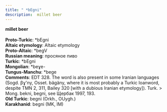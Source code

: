 ```yaml
---
title: " *bEgni"
description:  millet beer
---
```

<strong> millet beer</strong><br><br>
<strong>Proto-Turkic</strong>:  *bEgni<br>
<strong>Altaic etymology</strong>:  Altaic etymology<br>
<strong> Proto-Altaic</strong>:  *begV<br>
<strong>Russian meaning</strong>:  просяное пиво<br>
<strong>Turkic</strong>:  *bEgni<br>
<strong>Mongolian</strong>:  *beɣe-<br>
<strong>Tungus-Manchu</strong>:  *bege<br>
<strong>Comments</strong>:  EDT 328. The word is also present in some Iranian languages (Sogd. βɣ'ny, Osset. bägäny, where it is most probably a Turkic loanword, despite TMN 2, 311, Bailey 320 [with a dubious Iranian etymology]). Turk. > Mong. bekni, begni, see Щербак 1997, 193.<br>
<strong>Old Turkic</strong>:  begni (Orkh., OUygh.)<br>
<strong>Karakhanid</strong>:  begni (MK, IM)<br>


